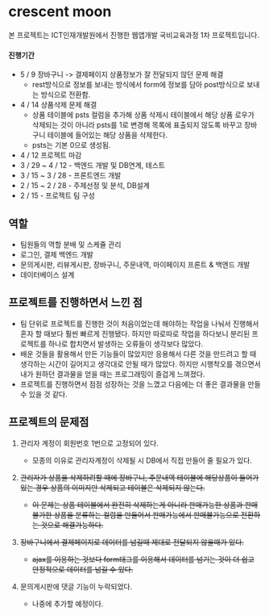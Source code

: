 # crescent moon

본 프로젝트는 ICT인재개발원에서 진행한 웹앱개발 국비교육과정 1차 프로젝트입니다.<br>

#### 진행기간

- 5 / 9 장바구니 -> 결제페이지 상품정보가 잘 전달되지 않던 문제 해결
  - rest방식으로 정보를 보내는 방식에서 form에 정보를 담아 post방식으로 보내는 방식으로 전환함.
- 4 / 14 상품삭제 문제 해결
  - 상품 테이블에 psts 컬럼을 추가해 상품 삭제시 테이블에서 해당 상품 로우가 삭제되는 것이 아니라 psts를 1로 변경해 목록에 표출되지 않도록 바꾸고 장바구니 테이블에 들어있는 해당 상품을 삭제한다.
  - psts는 기본 0으로 생성됨.
- 4 / 12 프로젝트 마감
- 3 / 29 ~ 4 / 12 - 백엔드 개발 및 DB연계, 테스트
- 3 / 15 ~ 3 / 28 - 프론트엔드 개발
- 2 / 15 ~ 2 / 28 - 주제선정 및 분석, DB설계
- 2 / 15 - 프로젝트 팀 구성


## 역할

- 팀원들의 역할 분배 및 스케쥴 관리
- 로그인, 결제 백엔드 개발
- 문의게시판, 리뷰게시판, 장바구니, 주문내역, 마이페이지 프론트 & 백엔드 개발
- 데이터베이스 설계


## 프로젝트를 진행하면서 느낀 점

- 팀 단위로 프로젝트를 진행한 것이 처음이었는데 해야하는 작업을 나눠서 진행해서 혼자 할 때보다 훨씬 빠르게 진행됐다.
  하지만 따로따로 작업을 하다보니 분리된 프로젝트를 하나로 합치면서 발생하는 오류들이 생각보다 많았다.
- 배운 것들을 활용해서 만든 기능들이 많았지만 응용해서 다른 것을 만드려고 할 때 생각하는 시간이 길어지고 생각대로 안될 때가 많았다.
  하지만 시행착오를 겪으면서 내가 원하던 결과물을 얻을 때는 프로그래밍이 즐겁게 느껴졌다.
- 프로젝트를 진행하면서 점점 성장하는 것을 느꼈고 다음에는 더 좋은 결과물을 만들 수 있을 것 같다.



## 프로젝트의 문제점

1. 관리자 계정이 회원번호 1번으로 고정되어 있다.
   - 모종의 이유로 관리자계정이 삭제될 시 DB에서 직접 만들어 줄 필요가 있다.

2. ~~관리자가 상품을 삭제하려할 때에 장바구니, 주문내역 테이블에 해당상품이 들어가있는 경우 상품의 이미지만 삭제되고 테이블은 삭제되지 않는다.~~
   - ~~이 문제는 상품 테이블에서 완전히 삭제하는게 아니라 판매가능한 상품과 판매 불가한 상품을 분류하는 컬럼을 만들어서 판매가능에서 판매불가능으로 전환하는 것으로 해결가능하다.~~

3. ~~장바구니에서 결제페이지로 데이터를 넘길때 제대로 전달되지 않을때가 있다.~~
   - ~~ajax를 이용하는 것보다 form태그를 이용해서 데이터를 넘기는 것이 더 쉽고 안정적으로 데이터를 넘길 수 있다.~~

4. 문의게시판에 댓글 기능이 누락되었다.
   - 나중에 추가할 예정이다.
